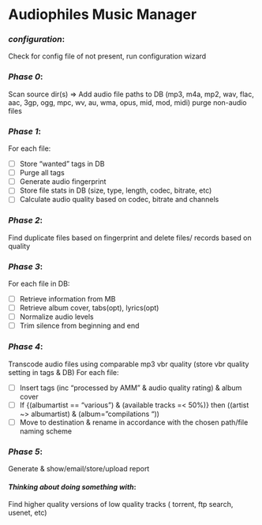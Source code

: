 # Audiophiles Music Manager

### *configuration*:
Check for config file
of not present, run configuration wizard

### *Phase 0*:
Scan source dir(s)
=> Add audio file paths to DB (mp3, m4a, mp2, wav, flac, aac, 3gp, ogg, mpc, wv, au, wma, opus, mid, mod, midi)
purge non-audio files

### *Phase 1*:
For each file:
-[ ] Store “wanted” tags in DB
-[ ] Purge all tags
-[ ] Generate audio fingerprint
-[ ] Store file stats in DB (size, type, length, codec, bitrate, etc)
-[ ] Calculate audio quality based on codec, bitrate and channels

### *Phase 2*:
Find duplicate files based on fingerprint and delete files/ records based on quality

### *Phase 3*:
For each file in DB:
-[ ] Retrieve information from MB
-[ ] Retrieve album cover, tabs(opt), lyrics(opt)
-[ ] Normalize audio levels
-[ ] Trim silence from beginning and end

### *Phase 4*:
Transcode audio files using comparable mp3 vbr quality (store vbr quality setting in tags & DB)
For each file:
-[ ] Insert tags (inc “processed by AMM” & audio quality rating) & album cover
-[ ] If {(albumartist == “various”) & (available tracks =< 50%)} then ((artist ~> albumartist) & (album=”compilations “))
-[ ] Move to destination & rename in accordance with the chosen path/file naming scheme

### *Phase 5*:
Generate & show/email/store/upload report

#### *Thinking about doing something with*:
Find higher quality versions of low quality tracks ( torrent, ftp search, usenet, etc)
